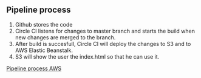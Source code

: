## Pipeline process

1. Github stores the code
2. Circle CI listens for changes to master branch and starts the build when new changes are merged to the branch.
3. After build is succesfull, Circle CI will deploy the changes to S3 and to AWS Elastic Beanstalk.
4. S3 will show the user the index.html so that he can use it.

[Pipeline process AWS](./images/pipeline.png)

